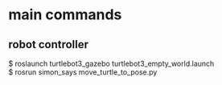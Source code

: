 

# main commands

## robot controller
$ roslaunch turtlebot3_gazebo turtlebot3_empty_world.launch  
$ rosrun simon_says move_turtle_to_pose.py   

